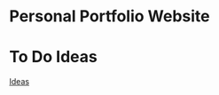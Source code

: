 <h1>Personal Portfolio Website</h1>
<p></p>

<h1>To Do Ideas</h1>
<a href='https://github.com/AsmrProg-YT/100-days-of-javascript/tree/master/Day%20%2306%20-%20Simple%20XO%20Game'>Ideas</a>
